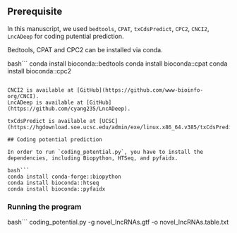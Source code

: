 ## Prerequisite

In this manuscript, we used `bedtools`, `CPAT`, `txCdsPredict`, `CPC2`, `CNCI2`, `LncADeep` for coding putential prediction.

Bedtools, CPAT and CPC2 can be installed via conda.

bash```
conda install bioconda::bedtools
conda install bioconda::cpat
conda install bioconda::cpc2
```

CNCI2 is available at [GitHub](https://github.com/www-bioinfo-org/CNCI).
LncADeep is available at [GitHub](https://github.com/cyang235/LncADeep).

txCdsPredict is available at [UCSC](https://hgdownload.soe.ucsc.edu/admin/exe/linux.x86_64.v385/txCdsPredict).

## Coding potential prediction

In order to run `coding_potential.py`, you have to install the dependencies, including Biopython, HTSeq, and pyfaidx.

bash```
conda install conda-forge::biopython
conda install bioconda::htseq
conda install bioconda::pyfaidx
```

### Running the program

bash```
coding_potential.py -g novel_lncRNAs.gtf -o novel_lncRNAs.table.txt
```
